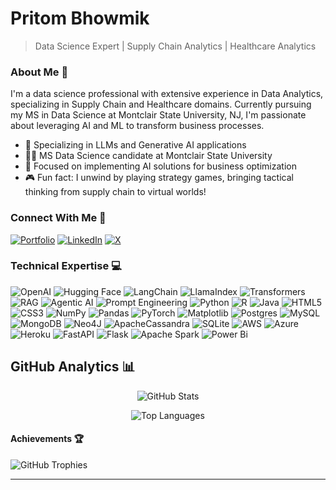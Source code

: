 # Pritom Bhowmik
> Data Science Expert | Supply Chain Analytics | Healthcare Analytics

### About Me 🚀

I'm a data science professional with extensive experience in Data Analytics, specializing in Supply Chain and Healthcare domains. Currently pursuing my MS in Data Science at Montclair State University, NJ, I'm passionate about leveraging AI and ML to transform business processes.

- 🔭 Specializing in LLMs and Generative AI applications
- 👨‍🎓 MS Data Science candidate at Montclair State University
- 🌱 Focused on implementing AI solutions for business optimization
- 🎮 Fun fact: I unwind by playing strategy games, bringing tactical thinking from supply chain to virtual worlds!

### Connect With Me 🤝

[![Portfolio](https://img.shields.io/badge/Portfolio-000000?style=for-the-badge&logo=About.me&logoColor=white)](https://pritom02bh.github.io)
[![LinkedIn](https://img.shields.io/badge/LinkedIn-%230077B5.svg?style=for-the-badge&logo=linkedin&logoColor=white)](https://linkedin.com/in/pritom-bhowmik-296285337)
[![X](https://img.shields.io/badge/X-black.svg?style=for-the-badge&logo=X&logoColor=white)](https://x.com/pritombhowmik_1)

### Technical Expertise 💻

![OpenAI](https://img.shields.io/badge/OpenAI-412991?style=for-the-badge&logo=openai&logoColor=white)
![Hugging Face](https://img.shields.io/badge/Hugging%20Face-FFD21E?style=for-the-badge&logo=huggingface&logoColor=black)
![LangChain](https://img.shields.io/badge/LangChain-121212?style=for-the-badge&logo=chainlink&logoColor=white)
![LlamaIndex](https://img.shields.io/badge/LlamaIndex-141619?style=for-the-badge&logo=llama&logoColor=white)
![Transformers](https://img.shields.io/badge/Transformers-FF6F61?style=for-the-badge&logo=transformer&logoColor=white)
![RAG](https://img.shields.io/badge/RAG-00A0DC?style=for-the-badge&logo=data:image/svg+xml;base64,PHN2ZyB4bWxucz0iaHR0cDovL3d3dy53My5vcmcvMjAwMC9zdmciIHZpZXdCb3g9IjAgMCAyNCAyNCI+PC9zdmc+&logoColor=white)
![Agentic AI](https://img.shields.io/badge/Agentic%20AI-40AEF0?style=for-the-badge&logo=robot&logoColor=white)
![Prompt Engineering](https://img.shields.io/badge/Prompt%20Engineering-FF4088?style=for-the-badge&logo=prompt&logoColor=white)
![Python](https://img.shields.io/badge/python-3670A0?style=for-the-badge&logo=python&logoColor=ffdd54)
![R](https://img.shields.io/badge/r-%23276DC3.svg?style=for-the-badge&logo=r&logoColor=white)
![Java](https://img.shields.io/badge/java-%23ED8B00.svg?style=for-the-badge&logo=openjdk&logoColor=white)
![HTML5](https://img.shields.io/badge/html5-%23E34F26.svg?style=for-the-badge&logo=html5&logoColor=white)
![CSS3](https://img.shields.io/badge/css3-%231572B6.svg?style=for-the-badge&logo=css3&logoColor=white)
![NumPy](https://img.shields.io/badge/numpy-%23013243.svg?style=for-the-badge&logo=numpy&logoColor=white)
![Pandas](https://img.shields.io/badge/pandas-%23150458.svg?style=for-the-badge&logo=pandas&logoColor=white)
![PyTorch](https://img.shields.io/badge/PyTorch-%23EE4C2C.svg?style=for-the-badge&logo=PyTorch&logoColor=white)
![Matplotlib](https://img.shields.io/badge/Matplotlib-%23ffffff.svg?style=for-the-badge&logo=Matplotlib&logoColor=black)
![Postgres](https://img.shields.io/badge/postgres-%23316192.svg?style=for-the-badge&logo=postgresql&logoColor=white)
![MySQL](https://img.shields.io/badge/mysql-4479A1.svg?style=for-the-badge&logo=mysql&logoColor=white)
![MongoDB](https://img.shields.io/badge/MongoDB-%234ea94b.svg?style=for-the-badge&logo=mongodb&logoColor=white)
![Neo4J](https://img.shields.io/badge/Neo4j-008CC1?style=for-the-badge&logo=neo4j&logoColor=white)
![ApacheCassandra](https://img.shields.io/badge/cassandra-%231287B1.svg?style=for-the-badge&logo=apache-cassandra&logoColor=white)
![SQLite](https://img.shields.io/badge/sqlite-%2307405e.svg?style=for-the-badge&logo=sqlite&logoColor=white)
![AWS](https://img.shields.io/badge/AWS-%23FF9900.svg?style=for-the-badge&logo=amazon-aws&logoColor=white)
![Azure](https://img.shields.io/badge/azure-%230072C6.svg?style=for-the-badge&logo=microsoftazure&logoColor=white)
![Heroku](https://img.shields.io/badge/heroku-%23430098.svg?style=for-the-badge&logo=heroku&logoColor=white)
![FastAPI](https://img.shields.io/badge/FastAPI-005571?style=for-the-badge&logo=fastapi)
![Flask](https://img.shields.io/badge/flask-%23000.svg?style=for-the-badge&logo=flask&logoColor=white)
![Apache Spark](https://img.shields.io/badge/Apache%20Spark-FDEE21?style=for-the-badge&logo=apachespark&logoColor=black)
![Power Bi](https://img.shields.io/badge/power_bi-F2C811?style=for-the-badge&logo=powerbi&logoColor=black)

## GitHub Analytics 📊

<div align="center">

![GitHub Stats](https://github-readme-stats.vercel.app/api?username=pritom02bh&theme=dark&hide_border=false&include_all_commits=true&count_private=true)

![Top Languages](https://github-readme-stats.vercel.app/api/top-langs/?username=pritom02bh&theme=dark&hide_border=false&include_all_commits=true&count_private=true&layout=compact)

</div>

#### Achievements 🏆

![GitHub Trophies](https://github-profile-trophy.vercel.app/?username=pritom02bh&theme=radical&no-frame=true&no-bg=false&margin-w=4)

---
<div align="center">
</div>
